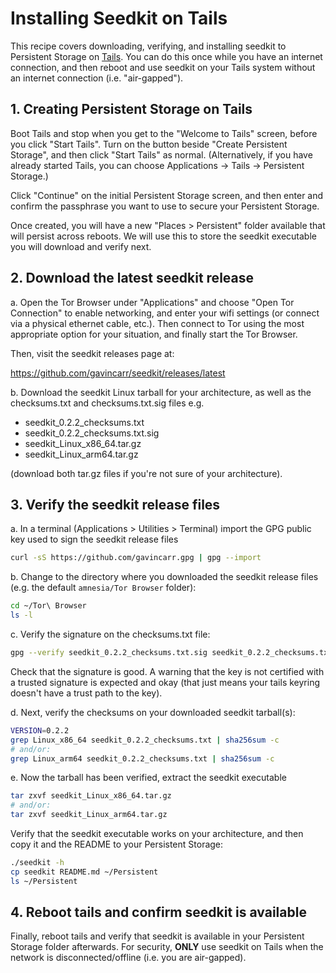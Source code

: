 
Installing Seedkit on Tails
===========================

This recipe covers downloading, verifying, and installing seedkit to
Persistent Storage on [Tails](https://tails.net/). You can do this
once while you have an internet connection, and then reboot and use
seedkit on your Tails system without an internet connection (i.e.
"air-gapped").


## 1. Creating Persistent Storage on Tails

Boot Tails and stop when you get to the "Welcome to Tails" screen,
before you click "Start Tails". Turn on the button beside "Create
Persistent Storage", and then click "Start Tails" as normal.
(Alternatively, if you have already started Tails, you can choose
Applications -> Tails -> Persistent Storage.)

Click "Continue" on the initial Persistent Storage screen, and then
enter and confirm the passphrase you want to use to secure your
Persistent Storage.

Once created, you will have a new "Places > Persistent" folder
available that will persist across reboots. We will use this to store
the seedkit executable you will download and verify next.


## 2. Download the latest seedkit release

a. Open the Tor Browser under "Applications" and choose "Open Tor
Connection" to enable networking, and enter your wifi settings (or
connect via a physical ethernet cable, etc.). Then connect to Tor
using the most appropriate option for your situation, and finally
start the Tor Browser.

Then, visit the seedkit releases page at:

  https://github.com/gavincarr/seedkit/releases/latest

b. Download the seedkit Linux tarball for your architecture, as well
as the checksums.txt and checksums.txt.sig files e.g.

- seedkit_0.2.2_checksums.txt
- seedkit_0.2.2_checksums.txt.sig
- seedkit_Linux_x86_64.tar.gz
- seedkit_Linux_arm64.tar.gz

(download both tar.gz files if you're not sure of your architecture).


## 3. Verify the seedkit release files

a. In a terminal (Applications > Utilities > Terminal) import the GPG
public key used to sign the seedkit release files

```bash
curl -sS https://github.com/gavincarr.gpg | gpg --import
```

b. Change to the directory where you downloaded the seedkit release
files (e.g. the default `amnesia/Tor Browser` folder):

```bash
cd ~/Tor\ Browser
ls -l
```

c. Verify the signature on the checksums.txt file:

```bash
gpg --verify seedkit_0.2.2_checksums.txt.sig seedkit_0.2.2_checksums.txt
```

Check that the signature is good. A warning that the key is not certified
with a trusted signature is expected and okay (that just means your tails
keyring doesn't have a trust path to the key).

d. Next, verify the checksums on your downloaded seedkit tarball(s):

```bash
VERSION=0.2.2
grep Linux_x86_64 seedkit_0.2.2_checksums.txt | sha256sum -c
# and/or:
grep Linux_arm64 seedkit_0.2.2_checksums.txt | sha256sum -c
```

e. Now the tarball has been verified, extract the seedkit executable

```bash
tar zxvf seedkit_Linux_x86_64.tar.gz
# and/or:
tar zxvf seedkit_Linux_arm64.tar.gz
```

Verify that the seedkit executable works on your architecture, and then
copy it and the README to your Persistent Storage:

```bash
./seedkit -h
cp seedkit README.md ~/Persistent
ls ~/Persistent
```


## 4. Reboot tails and confirm seedkit is available

Finally, reboot tails and verify that seedkit is available in your
Persistent Storage folder afterwards. For security, **ONLY** use
seedkit on Tails when the network is disconnected/offline (i.e. you are
air-gapped).

